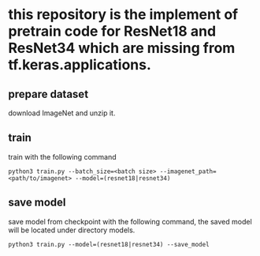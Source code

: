 # this repository is the implement of pretrain code for ResNet18 and ResNet34 which are missing from tf.keras.applications.

## prepare dataset

download ImageNet and unzip it.

## train

train with the following command

```shell
python3 train.py --batch_size=<batch size> --imagenet_path=<path/to/imagenet> --model=(resnet18|resnet34)
```

## save model

save model from checkpoint with the following command, the saved model will be located under directory models.

```shell
python3 train.py --model=(resnet18|resnet34) --save_model
```
